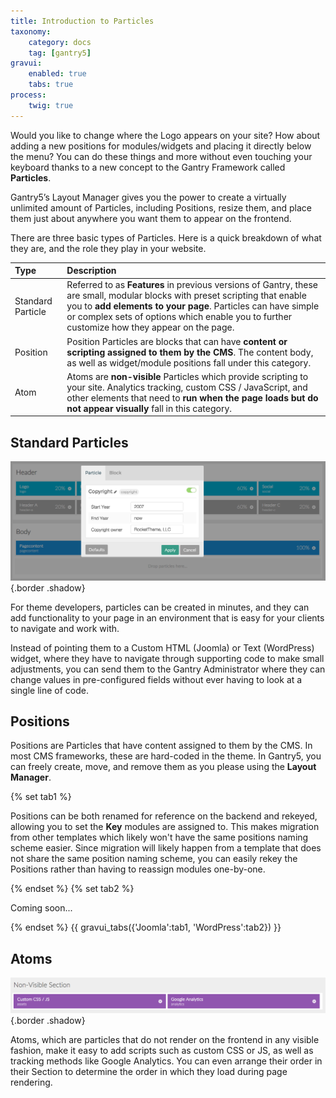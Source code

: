 ```yaml
---
title: Introduction to Particles
taxonomy:
    category: docs
    tag: [gantry5]
gravui:
    enabled: true
    tabs: true
process:
    twig: true
---
```


Would you like to change where the Logo appears on your site? How about adding a new positions for modules/widgets and placing it directly below the menu? You can do these things and more without even touching your keyboard thanks to a new concept to the Gantry Framework called **Particles**.

Gantry5’s Layout Manager gives you the power to create a virtually unlimited amount of Particles, including Positions, resize them, and place them just about anywhere you want them to appear on the frontend. 

There are three basic types of Particles. Here is a quick breakdown of what they are, and the role they play in your website.

| Type              | Description                                                                                                                                                                                                                                                                                 |
| :-----            | :-----                                                                                                                                                                                                                                                                                      |
| Standard Particle | Referred to as **Features** in previous versions of Gantry, these are small, modular blocks with preset scripting that enable you to **add elements to your page**. Particles can have simple or complex sets of options which enable you to further customize how they appear on the page. |
| Position          | Position Particles are blocks that can have **content or scripting assigned to them by the CMS**. The content body, as well as widget/module positions fall under this category.                                                                                                            |
| Atom              | Atoms are **non-visible** Particles which provide scripting to your site. Analytics tracking, custom CSS / JavaScript, and other elements that need to **run when the page loads but do not appear visually** fall in this category.                                                     |

Standard Particles
-----

![Particles](particles_1.png) {.border .shadow}

For theme developers, particles can be created in minutes, and they can add functionality to your page in an environment that is easy for your clients to navigate and work with.

Instead of pointing them to a Custom HTML (Joomla) or Text (WordPress) widget, where they have to navigate through supporting code to make small adjustments, you can send them to the Gantry Administrator where they can change values in pre-configured fields without ever having to look at a single line of code.

Positions
-----

Positions are Particles that have content assigned to them by the CMS. In most CMS frameworks, these are hard-coded in the theme. In Gantry5, you can freely create, move, and remove them as you please using the **Layout Manager**.

{% set tab1 %}

Positions can be both renamed for reference on the backend and rekeyed, allowing you to set the **Key** modules are assigned to. This makes migration from other templates which likely won't have the same positions naming scheme easier. Since migration will likely happen from a template that does not share the same position naming scheme, you can easily rekey the Positions rather than having to reassign modules one-by-one.

{% endset %}
{% set tab2 %}

Coming soon...

{% endset %}
{{ gravui_tabs({'Joomla':tab1, 'WordPress':tab2}) }}

Atoms
-----

![Particles](particles_2.png) {.border .shadow}

Atoms, which are particles that do not render on the frontend in any visible fashion, make it easy to add scripts such as custom CSS or JS, as well as tracking methods like Google Analytics. You can even arrange their order in their Section to determine the order in which they load during page rendering.
